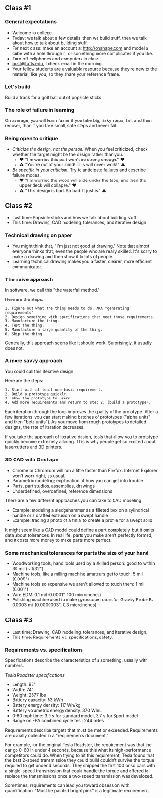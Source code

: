 ## Class #1 ##

### General expectations ###
* Welcome to college.
* Today: we talk about a few details; then we build stuff, then we talk about how to talk about building stuff.
* For next class: make an account at http://onshape.com and model a cube with a hole through it, or something more complicated if you like.
* Turn off cellphones and computers in class.
* br.st@tufts.edu, I check email in the morning.
* Your fellow students are a valuable resource because they're new to the material, like you, so they share your reference frame.

### Let's build ###

Build a track for a golf ball out of popsicle sticks.

### The role of failure in learning ###

On average, you will learn faster if you take big, risky steps, fail, and then recover, than if you take small, safe steps and never fail. 

### Being open to critique ###

* *Criticize the design, not the person.* When you feel criticized, check whether the target might be the design rather than you.
  * :heart: "I'm worried this part won't be strong enough." :heart:
  * :warning: "You're out of your mind! This will never work!" :warning:
* *Be specific in your criticism.* Try to anticipate failures and describe failure modes.
  * :heart: "I'm worried the wood will slide under the tape, and then the upper deck will collapse." :heart:
  * :warning: "This design is bad. So bad. It just is." :warning:

## Class #2 ##

* Last time: Popsicle sticks and how we talk about building stuff.
* This time: Drawing, CAD modeling, tolerances, and iterative design.

### Technical drawing on paper ###

* You might think that, "I'm just not good at drawing." Note that almost everyone thinks that, even the people who are really skilled. It's scary to make a drawing and then show it to lots of people.
* Learning technical drawing makes you a faster, clearer, more efficient communicator. 

### The naive approach ###

In software, we call this "the waterfall method."

Here are the steps:

    1. Figure out what the thing needs to do, AKA "generating requirements"
    2. Design something with specifications that meet those requirements.
    3. Manufacture the thing.
    4. Test the thing.
    5. Manufacture a large quantity of the thing.
    6. Ship the thing.

Generally, this approach seems like it should work. Surprisingly, it usually does not.

### A more savvy approach ###

You could call this iterative design.

Here are the steps:

    1. Start with at least one basic requirement.
    2. Build a prototype quickly.
    3. Show the prototype to users.
    4. Add more requirements and return to step 2, (build a prototype).
    
Each iteration through the loop improves the quality of the prototype. After a few iterations, you can start making batches of prototypes ("alpha units" and then "beta units"). As you move from rough prototypes to detailed designs, the rate of iteration decreases.

If you take the approach of iterative design, tools that allow you to prototype quickly become extremely alluring. This is why people get so excited about lasercutters and 3D printers.

### 3D CAD with Onshape ###

* Chrome or Chromium will run a little faster than Firefox. Internet Explorer won't work right, as usual.
* Parametric modeling; explanation of how you can get into trouble
* Parts, part studios, assemblies, drawings
* Underdefined, overdefined, reference dimensions

There are a few different approaches you can take to CAD modeling.

* Example: modeling a sledgehammer as a filleted box on a cylindrical handle or a drafted extrusion on a swept handle
* Example: tracing a photo of a finial to create a profile for a swept solid

It might seem like a CAD model could define a part completely, but it omits data about tolerances. In real life, parts you make aren't perfectly formed, and it costs more money to make parts more perfect.

### Some mechanical tolerances for parts the size of your hand ###

* Woodworking tools, hand tools used by a skilled person: good to within 30 mil (~ 1/32")
* Machine tools, like a milling machine amateurs get to touch: 5 mil (0.005")
* Machine tools so expensive we aren't allowed to touch them: 1 mil (0.001")
* Wire EDM: 0.1 mil (0.0001", 100 microinches)
* Polishing machine used to make gyroscope rotors for Gravity Probe B: 0.0003 mil (0.0000003", 0.3 microinches)

## Class #3 ##

* Last time: Drawing, CAD modeling, tolerances, and iterative design.
* This time: Requirements vs. specifications, safety.

### Requirements vs. specifications ###

Specifications describe the characteristics of a something, usually with numbers.

*Tesla Roadster specifications*

* Length: 93"
* Width: 74"
* Weight: 2877 lbs
* Battery capacity: 53 kWh
* Battery energy density: 117 Wh/kg
* Battery volumetric energy density: 370 Wh/L
* 0-60 mph time: 3.9 s for standard model, 3.7 s for Sport model
* Range on EPA combined cycle test: 244 miles

Requirements describe targets that must be met or exceeded. Requirements are usually collected in a "requirements document."

For example, for the original Tesla Roadster, the requirement was that the car go 0-60 in under 4 seconds, because this what its high-performance competitors could do. When trying to hit this requirement, Tesla found that the best 2-speed transmission they could build couldn't survive the torque required to get under 4 seconds. They shipped the first 100 or so cars with a single-speed transmission that could handle the torque and offered to replace the transmissions once a two-speed transmission was developed.

Sometimes, requirements can lead you toward obsession with quantification. "Must be painted bright pink" is a legitimate requirement.
